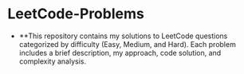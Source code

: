# LeetCode-Problems

- **This repository contains my solutions to LeetCode questions categorized by difficulty (Easy, Medium, and Hard). Each problem includes a brief description, my approach, code solution, and complexity analysis.